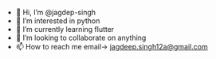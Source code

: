 - 👋 Hi, I’m @jagdep-singh
- 👀 I’m interested in python
- 🌱 I’m currently learning flutter
- 💞️ I’m looking to collaborate on anything
- 📫 How to reach me email-> jagdeep.singh12a@gmail.com

<!---
jagdep-singh/jagdep-singh is a ✨ special ✨ repository because its `README.md` (this file) appears on your GitHub profile.
You can click the Preview link to take a look at your changes.
--->
